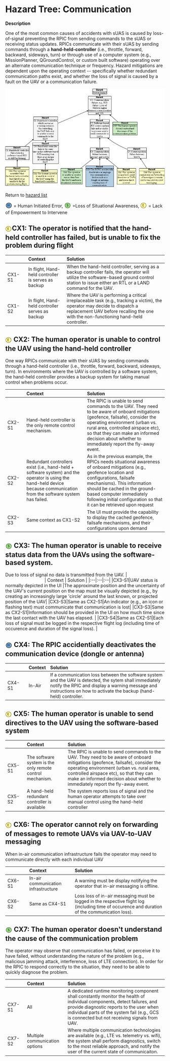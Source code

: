 # Hazard Tree: Communication

**Description** 

One of the most common causes of accidents with sUAS is caused by loss-of-signal preventing the RPIC from sending commands to the sUAS or receiving status updates. RPICs communicate with their sUAS by sending commands through a __hand-held-controller__ (i.e., throttle, forward, backward, sideways, turn) or through use of a computer system (e.g., MissionPlanner, QGroundControl, or custom built software) operating over an alternate communication technique or frequency.  Hazard mitigations are dependent upon the operating context -- specifically whether redundant communication paths exist, and whether the loss of signal is caused by a fault on the UAV or a communication failure. 

[![](figures/communication.png)](#)

Return to [hazard list](../README.md)<br>

<sub>![](icons/h-icon.PNG)</sub> = Human Initiated Error, <sub>![](icons/s-icon.PNG)</sub> =Loss of Situational Awareness, <sub>![](icons/e-icon.PNG)</sub> = Lack of Empowerment to Intervene

## <sub>![](icons/e-icon.PNG)</sub>CX1: The operator is notified that the hand-held controller has failed, but is unable to fix the problem during flight</a> 


| <img width=120/> | Context | Solution |
|:--|:--|:--|
|CX1-S1|In flight, Hand-held controller is serves as backup|When the hand-held controller, serving as a backup controller fails, the operator will utilize the software-based ground control station to issue either an RTL or a LAND command for the UAV.|
|CX1-S2|In flight, Hand-held controller serves as backup| Where the UAV is performing a critical irreplaceable task (e.g., tracking a victim), the operator may decide to dispatch a replacement UAV before recalling the one with the non-functioning hand-held controller.|

##  <sub>![](icons/e-icon.PNG)</sub> CX2: The human operator is unable to control the UAV using the hand-held controller</a> 

One way RPICs communicate with their sUAS by sending commands through a hand-held controller (i.e., throttle, forward, backward, sideways, turn). In environments where the UAV is controlled by a software system, the hand-held controller provides a backup system for taking manual control when problems occur.

| <img width=150/> | Context | Solution |
|:--|:--|:--|
|CX2-S1|Hand-held controller is the only remote control mechanism.|The RPIC is unable to send commands to the UAV. They need to be aware of onboard mitigations (geofence, failsafe), consider the operating environment (urban vs. rural area, controlled airspace etc), so that they can make an informed decision about whether to immediately report the fly-away event. 
|CX2-S2|Redundant controllers exist (i.e., hand-held + software system) and the operator is using the hand-held device because communication from the software system has failed. |As in the previous example, the RPICs needs situational awareness of onboard mitigations (e.g., geofence location and configurations, failsafe mechanisms). This information should be cached in the ground-based computer immediately following initial configuration so that it can be retrieved upon request|
|CX2-S3|Same context as CX1-S2|The UI must provide the capability to display the cached geofence, failsafe mechanisms, and their configurations upon demand|

## <sub>![](icons/s-icon.PNG)</sub> CX3: The human operator is unable to receive status data from the UAVs using the software-based system.</a>

Due to loss of signal no data is transmitted from the UAV.
| <img width=120/> | Context | Solution |
|:--|:--|:--|
|CX3-S1|UAV status is normally depicted in the UI |The approximate position and the uncertainty of the UAV's current position on the map must be visually depicted (e.g., by creating an increasingly large 'circle' around the last known, or projected position of the UAV|
|CX3-S3|Same as CX2-S1|An indicator (e.g., an icon or flashing text) must communicate that communication is lost|
|CX3-S3|Same as CX2-S1|Information should be provided in the UI on how much time since the last contact with the UAV has elapsed. |
|CX3-S4|Same as CX2-S1|Each loss of signal must be logged in the respective flight log (including time of occurence and duration of the signal loss). |

## <sub>![](icons/h-icon.PNG)</sub> CX4: The RPIC accidentially deactivates the communication device (dongle or antenna)</a> 

| <img width=120/> | Context | Solution |
|:--|:--|:--|
|CX4-S1|In-Air|If a communication loss between the software system and the UAV is detected, the sytem shall immediately notify the RPIC and display a warning message and instructions on how to activate the backup (hand-held) controller.

## <sub>![](icons/e-icon.PNG)</sub> CX5: The human operator is unable to send directives to the UAV using the software-based system</a> 

| <img width=120/> | Context | Solution |
|:--|:--|:--|
|CX5-S1|The software system is the only remote control mechanism.|The RPIC is unable to send commands to the UAV. They need to be aware of onboard mitigations (geofence, failsafe), consider the operating environment (urban vs. rural area, controlled airspace etc), so that they can make an informed decision about whether to immediately report the fly-away event. 
|CX5-S2|A hand-held redundant controller is available |The system reports loss of signal and the human operator attempts to take over manual control using the hand-held controller|

##  <sub>![](icons/e-icon.PNG)</sub> CX6: The operator cannot rely on forwarding of messages to remote UAVs via UAV-to-UAV messaging</a>

When in-air communication infrastructure fails the operator may need to communicate directly with each individual UAV

| <img width=120/> | Context | Solution |
|:--|:--|:--|
|CX6-S1|In-air communication infrastructure| A warning must be display notifying the operator that in-air messaging is offline.
|CX6-S2|Same as CX4-S1|Loss loss of in-air messaging must be logged in the respective flight log (including time of occurence and duration of the communication loss).

## <sub>![](icons/s-icon.PNG)</sub> CX7: The human operator doesn't understand the cause of the communication problem</a> 

The operator may observe that communication has failed, or perceive it to have failed, without understanding the nature of the problem (e.g., malicious jamming attack, interference, loss of LTE connection). In order for the RPIC to respond correctly to the situation, they need to be able to quickly diagnose the problem.

| <img width=120/> | Context | Solution |
|:--|:--|:--|
|CX7-S1|All|A dedicated runtime monitoring component shall constantly monitor the health of individual components, detect failures, and provide diagnostic reports to the user when individual parts of the system fail (e.g., GCS is connected but not receiving signals from UAV.|
|CX7-S2|Multiple communication options | Where multiple communication technologies are available (e.g., LTE vs. telemetry vs. wifi), the system shall perform diagnostics, switch to the most reliable approach, and notify the user of the current state of communicaiton.|









